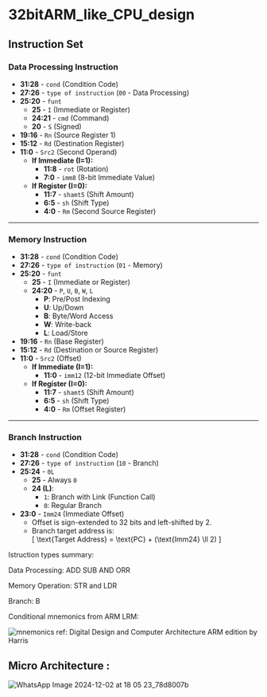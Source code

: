 # 32bitARM_like_CPU_design

## Instruction Set

### **Data Processing Instruction**
- **31:28** - `cond` (Condition Code)
- **27:26** - `type of instruction` (`00` - Data Processing)
- **25:20** - `funt`  
  - **25** - `I` (Immediate or Register)
  - **24:21** - `cmd` (Command)
  - **20** - `S` (Signed)
- **19:16** - `Rn` (Source Register 1)
- **15:12** - `Rd` (Destination Register)
- **11:0** - `Src2` (Second Operand)  
  - **If Immediate (I=1):**  
    - **11:8** - `rot` (Rotation)
    - **7:0** - `imm8` (8-bit Immediate Value)
  - **If Register (I=0):**  
    - **11:7** - `shamt5` (Shift Amount)
    - **6:5** - `sh` (Shift Type)
    - **4:0** - `Rm` (Second Source Register)

---

### **Memory Instruction**
- **31:28** - `cond` (Condition Code)
- **27:26** - `type of instruction` (`01` - Memory)
- **25:20** - `funt`  
  - **25** - `I` (Immediate or Register)
  - **24:20** - `P`, `U`, `B`, `W`, `L`  
    - **P**: Pre/Post Indexing
    - **U**: Up/Down
    - **B**: Byte/Word Access
    - **W**: Write-back
    - **L**: Load/Store
- **19:16** - `Rn` (Base Register)
- **15:12** - `Rd` (Destination or Source Register)
- **11:0** - `Src2` (Offset)  
  - **If Immediate (I=1):**  
    - **11:0** - `imm12` (12-bit Immediate Offset)
  - **If Register (I=0):**  
    - **11:7** - `shamt5` (Shift Amount)
    - **6:5** - `sh` (Shift Type)
    - **4:0** - `Rm` (Offset Register)

---

### **Branch Instruction**
- **31:28** - `cond` (Condition Code)
- **27:26** - `type of instruction` (`10` - Branch)
- **25:24** - `0L`  
  - **25** - Always `0`
  - **24 (L)**:  
    - `1`: Branch with Link (Function Call)
    - `0`: Regular Branch
- **23:0** - `Imm24` (Immediate Offset)  
  - Offset is sign-extended to 32 bits and left-shifted by 2.
  - Branch target address is:  
    \[
    \text{Target Address} = \text{PC} + (\text{Imm24} \ll 2)
    \]
    
Istruction types summary:

Data Processing: ADD SUB AND ORR 

Memory Operation: STR and LDR 

Branch: B 

Conditional mnemonics from ARM LRM: 

![mnemonics](https://github.com/user-attachments/assets/e8a8261a-a35b-4f18-aeb7-ca446522d544)
ref: Digital Design and Computer Architecture ARM edition by Harris


## Micro Architecture : 

![WhatsApp Image 2024-12-02 at 18 05 23_78d8007b](https://github.com/user-attachments/assets/6bb2e541-1912-4ee8-b1e5-d6959ad55d76)


## 


























